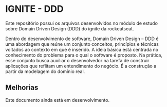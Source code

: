 # IGNITE - DDD

Este repositório possui os arquivos desenvolvidos no módulo de estudo sobre Domain Driven Design (DDD) do ignite da rockeatseat. 

Dentro do desenvolvimento de software, Domain Driven Design – DDD é uma abordagem que reúne um conjunto conceitos, princípios e técnicas voltados ao contexto em que é inserido. A ideia básica está centrada no conhecimento do problema para o qual o software é proposto. Na prática, esse conjunto busca auxiliar o desenvolvedor na tarefa de construir aplicações que reflitam um entendimento do negócio. É a construção a partir da modelagem do domínio real. 


## Melhorias

Este documento ainda está em desenvolvimento.
